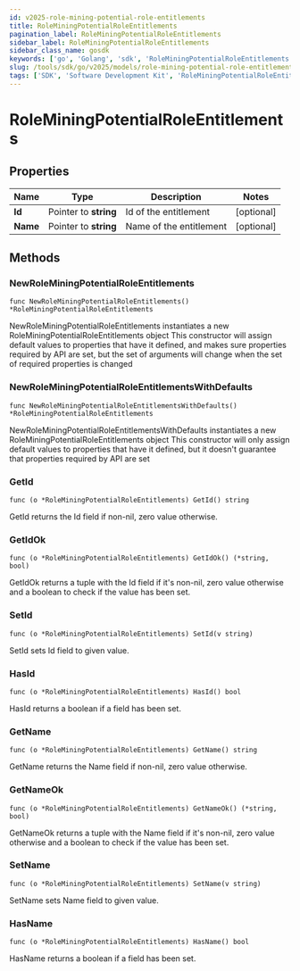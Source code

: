 ```yaml
---
id: v2025-role-mining-potential-role-entitlements
title: RoleMiningPotentialRoleEntitlements
pagination_label: RoleMiningPotentialRoleEntitlements
sidebar_label: RoleMiningPotentialRoleEntitlements
sidebar_class_name: gosdk
keywords: ['go', 'Golang', 'sdk', 'RoleMiningPotentialRoleEntitlements', 'V2025RoleMiningPotentialRoleEntitlements'] 
slug: /tools/sdk/go/v2025/models/role-mining-potential-role-entitlements
tags: ['SDK', 'Software Development Kit', 'RoleMiningPotentialRoleEntitlements', 'V2025RoleMiningPotentialRoleEntitlements']
---
```


# RoleMiningPotentialRoleEntitlements

## Properties

Name | Type | Description | Notes
------------ | ------------- | ------------- | -------------
**Id** | Pointer to **string** | Id of the entitlement | [optional] 
**Name** | Pointer to **string** | Name of the entitlement | [optional] 

## Methods

### NewRoleMiningPotentialRoleEntitlements

`func NewRoleMiningPotentialRoleEntitlements() *RoleMiningPotentialRoleEntitlements`

NewRoleMiningPotentialRoleEntitlements instantiates a new RoleMiningPotentialRoleEntitlements object
This constructor will assign default values to properties that have it defined,
and makes sure properties required by API are set, but the set of arguments
will change when the set of required properties is changed

### NewRoleMiningPotentialRoleEntitlementsWithDefaults

`func NewRoleMiningPotentialRoleEntitlementsWithDefaults() *RoleMiningPotentialRoleEntitlements`

NewRoleMiningPotentialRoleEntitlementsWithDefaults instantiates a new RoleMiningPotentialRoleEntitlements object
This constructor will only assign default values to properties that have it defined,
but it doesn't guarantee that properties required by API are set

### GetId

`func (o *RoleMiningPotentialRoleEntitlements) GetId() string`

GetId returns the Id field if non-nil, zero value otherwise.

### GetIdOk

`func (o *RoleMiningPotentialRoleEntitlements) GetIdOk() (*string, bool)`

GetIdOk returns a tuple with the Id field if it's non-nil, zero value otherwise
and a boolean to check if the value has been set.

### SetId

`func (o *RoleMiningPotentialRoleEntitlements) SetId(v string)`

SetId sets Id field to given value.

### HasId

`func (o *RoleMiningPotentialRoleEntitlements) HasId() bool`

HasId returns a boolean if a field has been set.

### GetName

`func (o *RoleMiningPotentialRoleEntitlements) GetName() string`

GetName returns the Name field if non-nil, zero value otherwise.

### GetNameOk

`func (o *RoleMiningPotentialRoleEntitlements) GetNameOk() (*string, bool)`

GetNameOk returns a tuple with the Name field if it's non-nil, zero value otherwise
and a boolean to check if the value has been set.

### SetName

`func (o *RoleMiningPotentialRoleEntitlements) SetName(v string)`

SetName sets Name field to given value.

### HasName

`func (o *RoleMiningPotentialRoleEntitlements) HasName() bool`

HasName returns a boolean if a field has been set.


